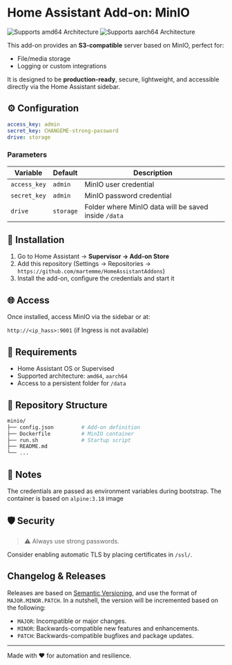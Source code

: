 # Home Assistant Add-on: MinIO

![Supports amd64 Architecture][amd64-shield]
![Supports aarch64 Architecture][aarch64-shield]

This add-on provides an **S3-compatible** server based on MinIO, perfect for:

- File/media storage
- Logging or custom integrations

It is designed to be **production-ready**, secure, lightweight, and accessible directly via the Home Assistant sidebar.

## ⚙️ Configuration

```yaml
access_key: admin
secret_key: CHANGEME-strong-password
drive: storage
```

### Parameters

| Variable        | Default     | Description                                           |
|-----------------|-------------|-------------------------------------------------------|
| `access_key`    | `admin`     | MinIO user credential                                 |
| `secret_key`    | `admin`     | MinIO password credential                             |
| `drive`         | `storage`   | Folder where MinIO data will be saved inside `/data`  |

## 🚀 Installation

1. Go to Home Assistant → **Supervisor → Add-on Store**
2. Add this repository (Settings → Repositories → `https://github.com/martemme/HomeAssistantAddons`)
3. Install the add-on, configure the credentials and start it

## 🌐 Access

Once installed, access MinIO via the sidebar or at:

`http://<ip_hass>:9001` (if Ingress is not available)

## 🧾 Requirements

- Home Assistant OS or Supervised
- Supported architecture: `amd64`, `aarch64`
- Access to a persistent folder for `/data`

## 📂 Repository Structure

```bash
minio/
├── config.json         # Add-on definition
├── Dockerfile          # MinIO container
├── run.sh              # Startup script
├── README.md
└── ...
```

## 🧠 Notes
The credentials are passed as environment variables during bootstrap.
The container is based on `alpine:3.18` image

## 🛡 Security
> ⚠️ Always use strong passwords.

Consider enabling automatic TLS by placing certificates in `/ssl/`.

## Changelog & Releases

Releases are based on [Semantic Versioning][semver], and use the format
of `MAJOR.MINOR.PATCH`. In a nutshell, the version will be incremented
based on the following:

- `MAJOR`: Incompatible or major changes.
- `MINOR`: Backwards-compatible new features and enhancements.
- `PATCH`: Backwards-compatible bugfixes and package updates.

---
Made with ❤️ for automation and resilience.

[semver]: http://semver.org/spec/v2.0.0.html
[aarch64-shield]: https://img.shields.io/badge/aarch64-yes-green.svg
[amd64-shield]: https://img.shields.io/badge/amd64-yes-green.svg
[armv7-shield]: https://img.shields.io/badge/armv7-yes-green.svg
[i386-shield]: https://img.shields.io/badge/i386-yes-green.svg
[repository-badge]: https://img.shields.io/badge/Add%20repository%20to%20my-Home%20Assistant-41BDF5?logo=home-assistant&style=for-the-badge
[repository-url]: https://my.home-assistant.io/redirect/supervisor_add_addon_repository/?repository_url=https%3A%2F%2Fgithub.com%2Fmartemme%2FHomeAssistantAddons